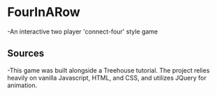 # FourInARow

-An interactive two player 'connect-four' style game

## Sources

-This game was built alongside a Treehouse tutorial. The project relies heavily on vanilla Javascript, HTML, and CSS, and utilizes JQuery for animation.
